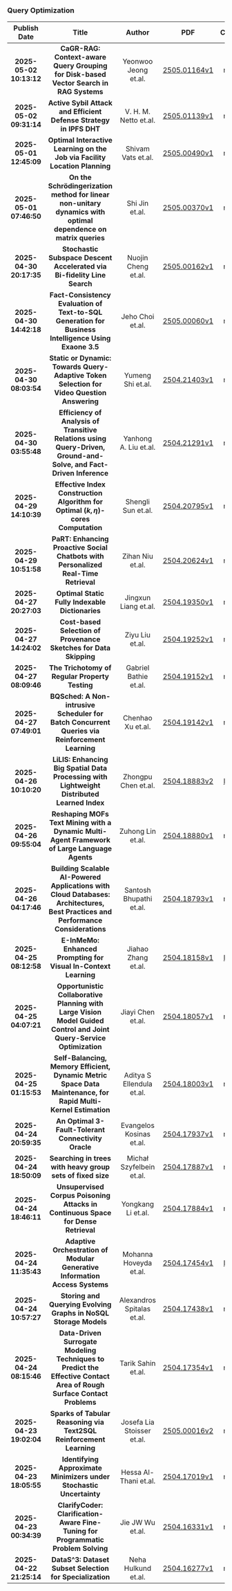 
### Query Optimization
|Publish Date|Title|Author|PDF|Code|
| :---: | :---: | :---: | :---: | :---: |
|**2025-05-02 10:13:12**|**CaGR-RAG: Context-aware Query Grouping for Disk-based Vector Search in   RAG Systems**|Yeonwoo Jeong et.al.|[2505.01164v1](http://arxiv.org/abs/2505.01164v1)|null|
|**2025-05-02 09:31:14**|**Active Sybil Attack and Efficient Defense Strategy in IPFS DHT**|V. H. M. Netto et.al.|[2505.01139v1](http://arxiv.org/abs/2505.01139v1)|null|
|**2025-05-01 12:45:09**|**Optimal Interactive Learning on the Job via Facility Location Planning**|Shivam Vats et.al.|[2505.00490v1](http://arxiv.org/abs/2505.00490v1)|null|
|**2025-05-01 07:46:50**|**On the Schrödingerization method for linear non-unitary dynamics with   optimal dependence on matrix queries**|Shi Jin et.al.|[2505.00370v1](http://arxiv.org/abs/2505.00370v1)|null|
|**2025-04-30 20:17:35**|**Stochastic Subspace Descent Accelerated via Bi-fidelity Line Search**|Nuojin Cheng et.al.|[2505.00162v1](http://arxiv.org/abs/2505.00162v1)|null|
|**2025-04-30 14:42:18**|**Fact-Consistency Evaluation of Text-to-SQL Generation for Business   Intelligence Using Exaone 3.5**|Jeho Choi et.al.|[2505.00060v1](http://arxiv.org/abs/2505.00060v1)|null|
|**2025-04-30 08:03:54**|**Static or Dynamic: Towards Query-Adaptive Token Selection for Video   Question Answering**|Yumeng Shi et.al.|[2504.21403v1](http://arxiv.org/abs/2504.21403v1)|null|
|**2025-04-30 03:55:48**|**Efficiency of Analysis of Transitive Relations using Query-Driven,   Ground-and-Solve, and Fact-Driven Inference**|Yanhong A. Liu et.al.|[2504.21291v1](http://arxiv.org/abs/2504.21291v1)|null|
|**2025-04-29 14:10:39**|**Effective Index Construction Algorithm for Optimal $(k,η)$-cores   Computation**|Shengli Sun et.al.|[2504.20795v1](http://arxiv.org/abs/2504.20795v1)|null|
|**2025-04-29 10:51:58**|**PaRT: Enhancing Proactive Social Chatbots with Personalized Real-Time   Retrieval**|Zihan Niu et.al.|[2504.20624v1](http://arxiv.org/abs/2504.20624v1)|null|
|**2025-04-27 20:27:03**|**Optimal Static Fully Indexable Dictionaries**|Jingxun Liang et.al.|[2504.19350v1](http://arxiv.org/abs/2504.19350v1)|null|
|**2025-04-27 14:24:02**|**Cost-based Selection of Provenance Sketches for Data Skipping**|Ziyu Liu et.al.|[2504.19252v1](http://arxiv.org/abs/2504.19252v1)|null|
|**2025-04-27 08:09:46**|**The Trichotomy of Regular Property Testing**|Gabriel Bathie et.al.|[2504.19152v1](http://arxiv.org/abs/2504.19152v1)|null|
|**2025-04-27 07:49:01**|**BQSched: A Non-intrusive Scheduler for Batch Concurrent Queries via   Reinforcement Learning**|Chenhao Xu et.al.|[2504.19142v1](http://arxiv.org/abs/2504.19142v1)|null|
|**2025-04-26 10:10:20**|**LiLIS: Enhancing Big Spatial Data Processing with Lightweight   Distributed Learned Index**|Zhongpu Chen et.al.|[2504.18883v2](http://arxiv.org/abs/2504.18883v2)|[link](https://github.com/SWUFE-DB-Group/learned-index-spark)|
|**2025-04-26 09:55:04**|**Reshaping MOFs Text Mining with a Dynamic Multi-Agent Framework of Large   Language Agents**|Zuhong Lin et.al.|[2504.18880v1](http://arxiv.org/abs/2504.18880v1)|null|
|**2025-04-26 04:17:46**|**Building Scalable AI-Powered Applications with Cloud Databases:   Architectures, Best Practices and Performance Considerations**|Santosh Bhupathi et.al.|[2504.18793v1](http://arxiv.org/abs/2504.18793v1)|null|
|**2025-04-25 08:12:58**|**E-InMeMo: Enhanced Prompting for Visual In-Context Learning**|Jiahao Zhang et.al.|[2504.18158v1](http://arxiv.org/abs/2504.18158v1)|[link](https://github.com/Jackieam/E-InMeMo)|
|**2025-04-25 04:07:21**|**Opportunistic Collaborative Planning with Large Vision Model Guided   Control and Joint Query-Service Optimization**|Jiayi Chen et.al.|[2504.18057v1](http://arxiv.org/abs/2504.18057v1)|null|
|**2025-04-25 01:15:53**|**Self-Balancing, Memory Efficient, Dynamic Metric Space Data Maintenance,   for Rapid Multi-Kernel Estimation**|Aditya S Ellendula et.al.|[2504.18003v1](http://arxiv.org/abs/2504.18003v1)|null|
|**2025-04-24 20:59:35**|**An Optimal $3$-Fault-Tolerant Connectivity Oracle**|Evangelos Kosinas et.al.|[2504.17937v1](http://arxiv.org/abs/2504.17937v1)|null|
|**2025-04-24 18:50:09**|**Searching in trees with heavy group sets of fixed size**|Michał Szyfelbein et.al.|[2504.17887v1](http://arxiv.org/abs/2504.17887v1)|null|
|**2025-04-24 18:46:11**|**Unsupervised Corpus Poisoning Attacks in Continuous Space for Dense   Retrieval**|Yongkang Li et.al.|[2504.17884v1](http://arxiv.org/abs/2504.17884v1)|null|
|**2025-04-24 11:35:43**|**Adaptive Orchestration of Modular Generative Information Access Systems**|Mohanna Hoveyda et.al.|[2504.17454v1](http://arxiv.org/abs/2504.17454v1)|[link](https://github.com/informagi/AQA)|
|**2025-04-24 10:57:27**|**Storing and Querying Evolving Graphs in NoSQL Storage Models**|Alexandros Spitalas et.al.|[2504.17438v1](http://arxiv.org/abs/2504.17438v1)|null|
|**2025-04-24 08:15:46**|**Data-Driven Surrogate Modeling Techniques to Predict the Effective   Contact Area of Rough Surface Contact Problems**|Tarik Sahin et.al.|[2504.17354v1](http://arxiv.org/abs/2504.17354v1)|null|
|**2025-04-23 19:02:04**|**Sparks of Tabular Reasoning via Text2SQL Reinforcement Learning**|Josefa Lia Stoisser et.al.|[2505.00016v2](http://arxiv.org/abs/2505.00016v2)|null|
|**2025-04-23 18:05:55**|**Identifying Approximate Minimizers under Stochastic Uncertainty**|Hessa Al-Thani et.al.|[2504.17019v1](http://arxiv.org/abs/2504.17019v1)|null|
|**2025-04-23 00:34:39**|**ClarifyCoder: Clarification-Aware Fine-Tuning for Programmatic Problem   Solving**|Jie JW Wu et.al.|[2504.16331v1](http://arxiv.org/abs/2504.16331v1)|null|
|**2025-04-22 21:25:14**|**DataS^3: Dataset Subset Selection for Specialization**|Neha Hulkund et.al.|[2504.16277v1](http://arxiv.org/abs/2504.16277v1)|null|
